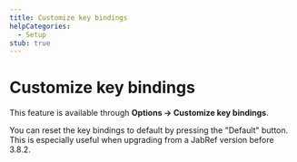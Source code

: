 ```yaml
---
title: Customize key bindings
helpCategories:
  - Setup
stub: true
---
```


# Customize key bindings

This feature is available through **Options → Customize key bindings**.

You can reset the key bindings to default by pressing the "Default" button. This is especially useful when upgrading from a JabRef version before 3.8.2.

